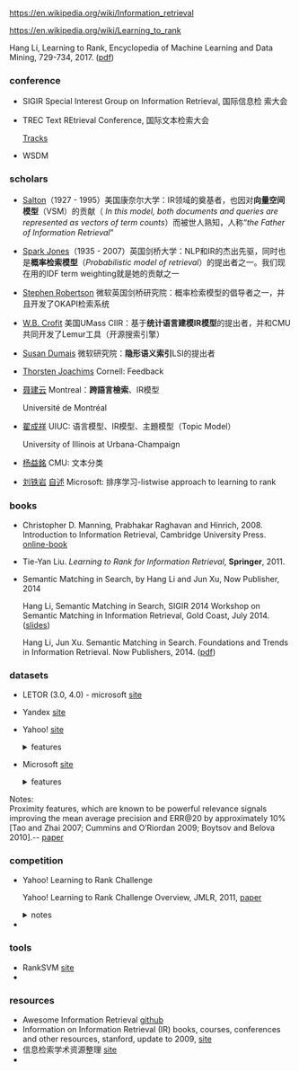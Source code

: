 https://en.wikipedia.org/wiki/Information_retrieval

https://en.wikipedia.org/wiki/Learning_to_rank

Hang Li, Learning to Rank, Encyclopedia of Machine Learning and Data Mining, 729-734, 2017. ([pdf](http://www.hangli-hl.com/uploads/3/4/4/6/34465961/learning_to_rank.pdf))

### conference

+ SIGIR  Special Interest Group on Information Retrieval, 国际信息检
  索大会
+ TREC Text REtrieval Conference, 国际文本检索大会 

  [Tracks](https://en.wikipedia.org/wiki/Text_Retrieval_Conference)
+ WSDM

### scholars

+ [Salton](http://link.zhihu.com/?target=http%3A//www.cs.cornell.edu/Info/Department/Annual96/Beginning/salton.html)（1927 - 1995）美国康奈尔大学：IR领域的奠基者，也因对**向量空间模型**（VSM）的贡献（ *In this model, both documents and queries are represented as vectors of term counts*）而被世人熟知，人称“*the Father of Information Retrieval*”

+ [Spark Jones](http://link.zhihu.com/?target=https%3A//www.cl.cam.ac.uk/misc/obituaries/sparck-jones/)（1935 - 2007）英国剑桥大学：NLP和IR的杰出先驱，同时也是**概率检索模型**（*Probabilistic model of retrieval*）的提出者之一。我们现在用的IDF term weighting就是她的贡献之一

+ [Stephen Robertson](http://www.staff.city.ac.uk/~sb317/) 微软英国剑桥研究院：概率检索模型的倡导者之一，并且开发了OKAPI检索系统

+ [W.B. Crofit](http://link.zhihu.com/?target=http%3A//ciir.cs.umass.edu/croft) 美国UMass CIIR：基于**统计语言建模IR模型**的提出者，并和CMU共同开发了Lemur工具（开源搜索引擎）

+ [Susan Dumais](http://link.zhihu.com/?target=http%3A//susandumais.com) 微软研究院：**隐形语义索引**LSI的提出者

+ [Thorsten Joachims](http://www.cs.cornell.edu/people/tj/) Cornell: Feedback

+ [聂建云](http://rali.iro.umontreal.ca/nie/jian-yun-nie-en/) Montreal：**跨語言檢索**、IR模型

  Université de Montréal

+ [翟成祥](http://czhai.cs.illinois.edu/) UIUC: 语言模型、IR模型、主題模型（Topic Model）

  University of Illinois at Urbana-Champaign

+ [杨益銘](http://www.cs.cmu.edu/~yiming/) CMU: 文本分类

+ [刘铁岩](https://www.microsoft.com/en-us/research/people/tyliu/)  [自述](http://www.cnblogs.com/blessw/archive/2010/03/27/1698636.html) Microsoft: 排序学习-listwise approach to learning to rank



### books

- Christopher D. Manning, Prabhakar Raghavan and Hinrich, 2008. Introduction to Information Retrieval, Cambridge University Press. [online-book](https://nlp.stanford.edu/IR-book/)

- Tie-Yan Liu. *Learning to Rank for Information Retrieval*, **Springer**, 2011.

- Semantic Matching in Search, by Hang Li and Jun Xu, Now Publisher, 2014 

  Hang Li, Semantic Matching in Search, SIGIR 2014 Workshop on Semantic Matching in Information Retrieval, Gold Coast, July 2014. ([slides](http://www.hangli-hl.com/uploads/3/4/4/6/34465961/semantic_matching_in_search.pdf))

  Hang Li, Jun Xu. Semantic Matching in Search. Foundations and Trends in Information Retrieval. Now Publishers, 2014. ([pdf](http://www.hangli-hl.com/uploads/3/4/4/6/34465961/ml_for_match-step2.pdf))



### datasets

+ LETOR (3.0, 4.0) - microsoft [site](https://www.microsoft.com/en-us/research/project/letor-learning-rank-information-retrieval/) 

+ Yandex [site](https://academy.yandex.ru/events/data_analysis/grant2009/) 

+ Yahoo! [site](https://webscope.sandbox.yahoo.com/catalog.php?datatype=c) 

  <details><summary>features</summary>
      1) Text match: The match score can be as simple as a count or can be more complex such as BM25. Counts can be
  the number of occurrences in the document, the number of missing query terms or the number of extra terms (i.e. not in the query). Some basic features are defined over the query terms, while some others are arithmetic functions (min, max, or average) of them. Finally, there are also proximity features which try to quantify how far in the document are the query terms (the closer the better).<br>
      2) Topical matching (topic level): This can for instance been done by classifying both the query and the document in a large topical taxonomy.<br>
      3) Click: For a given query and document, different click probabilities can be computed: probability of click, first click, last click, long dwell time click or only click. Also of interest is the probability of skip (not clicked, but a document below is).<br>
      4) Query<br>
      5) Document classifier<br>
      6) Document statistics<br>
      7) Web graph<br>
      8) External references<br>
      9) Time<br>
  </details>

+ Microsoft [site](https://www.microsoft.com/en-us/research/project/mslr/) 

  <details><summary>features</summary>
      1) Language Model: 	Language model approach for information retrieval (IR) with absolute discounting smoothing, Bayesian smoothing using Dirichlet priors or Jelinek-Mercer smoothing.<br>
      2) Click: click count, dwell time.<br>
      3) Quality: The score is outputted by a web page quality classifier.<br>
      4) Query<br>
      5) Document<br>
      6) Others
  </details>



Notes:<br>Proximity features, which are known to be powerful relevance signals improving
the mean average precision and ERR@20 by approximately 10% [Tao and Zhai
2007; Cummins and O’Riordan 2009; Boytsov and Belova 2010].-- [paper](https://trec.nist.gov/pubs/trec20/papers/srchvrs.web.update.pdf) 

### competition

- Yahoo! Learning to Rank Challenge

  Yahoo! Learning to Rank Challenge Overview, JMLR, 2011, [paper](http://proceedings.mlr.press/v14/chapelle11a/chapelle11a.pdf) 

  <details>
      <summary>notes </summary> 
   	1) regresson or decision tree?<br>
      The solutions to ranking problem are quite mature(?). All of them used decision trees and ensemble methods, and comparing the best solution of ensemble learning with the baseline of regression model (GBDT), the relevance gap is rather small.<br>
      The simple regression based and decision tree based:
      In general, the choice of the loss function is all the more critical as the class of function is small, resulting in underfitting; But when the class of functions is sufficiently large and underfitting is not an issue anymore, the choice of the loss function is of secondary importance.<br>
      For simple regression based model, gains can be obtained by designing a loss function specifically tuned for ranking.<br>
      For decision based model, the modeling complexity is large enough and squared loss optimization is sufficient.<br>
      2) transfer learning<br>
      The benefits from transfer learning seem limited(?).<br>

- 



### tools

+ RankSVM [site](http://www.cs.cornell.edu/people/tj/svm_light/svm_rank.html) 
+ 



### resources

+ Awesome Information Retrieval [github](https://github.com/harpribot/awesome-information-retrieval) 
+ Information on Information Retrieval (IR) books, courses, conferences and other resources, stanford, update to 2009, [site](https://nlp.stanford.edu/IR-book/information-retrieval.html) 
+ 信息检索学术资源整理 [site](https://zhuanlan.zhihu.com/p/32072517) 
+ 